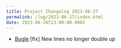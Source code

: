 ```yaml
---
title: Project Changelog 2023-06-27
permalink: /log/2023-06-27/index.html
date: 2023-06-26T23:00:00.000Z
---
```


- [Bugle](https://bugle.lol) [fix] New lines no longer double up